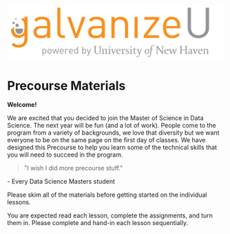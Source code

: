 ![](images/galvanizeU-logo.png)

Precourse Materials
====

__Welcome!__

We are excited that you decided to join the Master of Science in Data Science. The next year will be fun (and a lot of work). People come to the program from a variety of backgrounds, we love that diversity but we want everyone to be on the same page on the first day of classes. We have designed this Precourse to help you learn some of the technical skills that you will need to succeed in the program.

> "I wish I did more precourse stuff."    

\- Every Data Science Masters student

Please skim all of the materials before getting started on the individual lessons.

You are expected read each lesson, complete the assignments, and turn them in. Please complete and hand-in each lesson sequentially.
